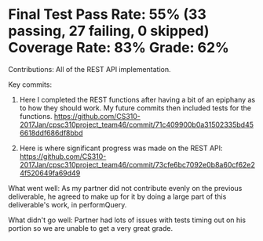 # Final Test Pass Rate: 55% (33 passing, 27 failing, 0 skipped) Coverage Rate: 83% Grade: 62%

Contributions: All of the REST API implementation.

Key commits:

1) Here I completed the REST functions after having a bit of an epiphany as to how they should work. My future commits then included tests for the functions. https://github.com/CS310-2017Jan/cpsc310project_team46/commit/71c409900b0a31502335bd456618ddf686df8bbd

2) Here is where significant progress was made on the REST API: https://github.com/CS310-2017Jan/cpsc310project_team46/commit/73cfe6bc7092e0b8a60cf62e24f520649fa69d49

What went well: As my partner did not contribute evenly on the previous deliverable, he agreed to make up for it by doing a large part of this deliverable's work, in performQuery.

What didn't go well: Partner had lots of issues with tests timing out on his portion so we are unable to get a very great grade.
